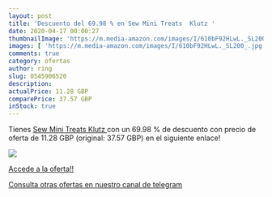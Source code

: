 ```yaml
---
layout: post
title: 'Descuento del 69.98 % en Sew Mini Treats  Klutz '
date: 2020-04-17 00:00:27
thumbnailImage: 'https://m.media-amazon.com/images/I/610bF92HLwL._SL200_.jpg'
images: [ 'https://m.media-amazon.com/images/I/610bF92HLwL._SL200_.jpg' ]
comments: true
category: ofertas
author: ring
slug: 0545906520
description:
actualPrice: 11.28 GBP
comparePrice: 37.57 GBP
inStock: true
---
```


Tienes [Sew Mini Treats  Klutz ](https://www.amazon.com/dp/0545906520/?tag=redken08-20) con un 69.98 % de descuento con precio de oferta de 11.28 GBP (original: 37.57 GBP) en el siguiente enlace!

[![](https://m.media-amazon.com/images/I/610bF92HLwL._SL200_.jpg)](https://www.amazon.com/dp/0545906520/?tag=redken08-20)

[Accede a la oferta!!](https://www.amazon.com/dp/0545906520/?tag=redken08-20)

[Consulta otras ofertas en nuestro canal de telegram](https://t.me/s/ofertas25)
